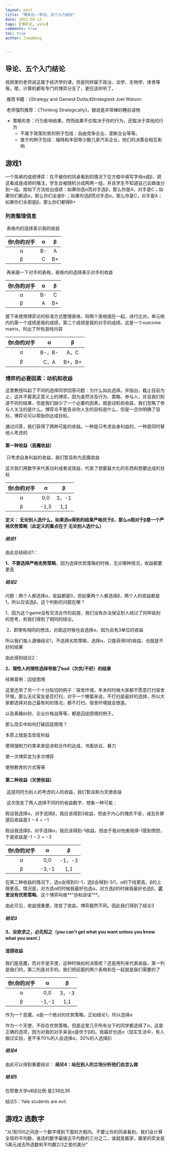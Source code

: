 ```yaml
---
layout: post
title: "博弈论——导论、五个入门结论"
date: 2022-09-13
tags: [博弈论, yale]
comments: true
toc: true
author: JumpWang


---
```


## 导论、五个入门结论

​	视频里的老师说这属于经济学的课，但是同样属于政治、法学、生物学、体育等等。嗯，计算机都有专门的博弈分支了，更应该听听了。

​	推荐书籍：《Strategy and Games》 Dutta;《Strategies》 Joel Watson

​	老师强烈推荐：《Thinking Strategically》，据说是非常棒的睡前读物

- 策略形势：行为影响结果，然而结果不仅取决于你的行为，还取决于其他的行为
  - 不属于政策形势的例子包括：自由竞争企业、垄断企业等等。
  - 属于的例子包括：福特和丰田等少数几家汽车企业，他们的决策会相互影响

## 游戏1

​	一个简单的成绩博弈：在不被你的同桌看到的情况下在方框中填写字母α或β，把这看成是成绩的赌注，学生会被随机分成两两一组，并且学生不知道自己会跟谁分到一组。按如下方法给出成绩：如果你选α而对手选β，那么你是A，对手是C；如果你们都选α，那么你们全是B-；如果你选β而对手选α，那么你是C，对手是A；如果你们全部是β，那么你们都得B+

### 列表整理信息

​	表格内的选择表示我的收益

| 你\你的对手 |  α   |  β   |
| :---------: | :--: | :--: |
|      α      |  B-  |  A   |
|      β      |  C   |  B+  |

​	再来画一下对手的表格，表格内的选择表示对手的收益

| 你\你的对手 |  α   |  β   |
| :---------: | :--: | :--: |
|      α      |  B-  |  C   |
|      β      |  A   |  B+  |

​	接下来使用博弈论的标准方式整理表格，将两个表格插在一起，进行比对。单元格内的第一个成绩是我的成绩，第二个成绩是我的对手的成绩。这是一个outcome matrix，列出了所有游戏内容	

| 你\你的对手 |   α    |   β    |
| :---------: | :----: | :----: |
|      α      | B-，B- |  A，C  |
|      β      |  C，A  | B+，B+ |

### 博弈的必要因素：动机和收益

​	这里教授叫起了不同的选择同学回答问题：为什么如此选择。并指出，截止目前为止，这并不算真正意义上的博弈，因为虽然涉及行为、策略、参与人，并且我们知道不同的结果，但是我们缺少了一个必要的因素，就是动机和收益，我们忽略了参与人关注的是什么。博弈论不能告诉你人生的目标是什么，但是一旦你明确了目标，博弈论可以帮助你达成目标。

​	通过问答，我们获得了两种可能的收益。一种是只考虑自身利益的，一种是同时替他人考虑的

#### 第一种收益（恶魔收益）

​	只考虑自身利益的收益，我们暂且称为恶魔收益

​	这次我们用数字来代表功利或者说效益，代表了想要最大化的东西和想要达成的目标

| 你\你的对手 |  α   |   β   |
| :---------: | :--: | :---: |
|      α      | 0,0  | 3，-1 |
|      β      | -1,3 |  1,1  |

**定义： 无论别人选什么，如果选α得到的结果严格优于β，那么α相对于β是一个严格优势策略（此定义的重点在于 无论别人选什么）**

##### 结论1

由此总结结论1：

**1、不要选择严格劣势策略**，因为选择优势策略的时候，无论哪种情况，收益都要更高

##### 结论2

问题：两个人都选择α，收益都是0，但如果两个人都选择β，两个人的收益都是1，所以应该选β，这个判断的问题在哪？

​	1、因为这个game没有交流合作的前提，我们没有办法保证别人经过了同样级别的思考，和我们得到了相同的结论。

​	2、即使有相同的想法，对面这时候也会选择α，因为会有3单位的收益

所以我们每人遵循结论1，不选择劣势策略，选择α，只能获得0的收益，也就是不好的结果

由此得到结论2：

**2、理性人的理性选择导致了bad（次优/不好）的结果**

经典案例：囚徒困境

这里还举了另一个十分贴切的例子：宿舍环境，年末的时候大家都不愿意打扫宿舍环境，那么无论室友是否打扫，对于一个懒蛋来说，不打扫是最好的选择，所以大家都选择对自己最有利的情况，都不打扫，宿舍环境就会很差。

以及离婚纠纷、企业价格战等等，都是囚徒困境的例子。



那么现实中如何打破囚徒困境？

本质上就是去改变利益

使用强制力约束来来促进和合作的达成，书面协议、暴力

使一次博弈变为多次博弈

使用教育的方式等等

#### 第二种收益（天使收益）

​	这是同时为别人的考虑的人的收益，我们暂且称为天使收益

​	这次改变了两人选择不同时的收益数字，想象一种可能：

​	假设我选择α，对手选择β，我应该得到3收益，但由于内心的愧疚不安，减去负罪感后收益是$3-4=-1$

​	假设我选择β，对手选择α，我应该得到-1收益，但由于我对他害我得-1感到愤怒，于是收益是$-1-2=-3$

| 你\你的对手 |   α   |   β    |
| :---------: | :---: | :----: |
|      α      |  0,0  | -1，-3 |
|      β      | -3,-1 |  1,1   |

​	在第二种收益的情况下，选α会得到0/-1，选β会得到-3/1，α的下线更高，β的上限更高。情况是，对方选α的时候我最好也选α，对方选β的时候我最好也选β，**这里没有优势策略**。这个博弈叫做**“协和谬误”**。



由此可见，收益很重要，改变了收益，博弈截然不同。因此我们得到了结论3

##### 结论3

**3、汝欲求之，必先知之（you can't get  what you want unless you know what you want.）**

#### 混搭收益

​	我们是恶魔，而对手是天使，这种时候如何决策呢？还是用列来代表收益，第一列是我们的，第二列是对手的。我们把前面的两个表格和在一起就是我们需要的了

| 你\你的对手 |   α   |   β   |
| :---------: | :---: | :---: |
|      α      |  0,0  | 3，-3 |
|      β      | -1,-1 |  1,1  |

作为一个恶魔，α是一个绝对的优势策略，正如结论1，所以选择α

作为一个天使，不存在优势策略，但是这里几乎所有台下的同学都选择了α，这是正确的选项，因为对我的对手来说α是优于β的。我最好也选α（现实生活中，有人做过实验，差不多70%的人会选择α，30%的人选择β）

##### 结论4

由此可以得到重要结论：
**结论4：站在别人的立场分析他们会怎么做**

##### 结论5

在耶鲁大学α和β比例 是238比36

结论5：Yale students are evil.

## 游戏2 选数字

​	“从1到100之间选一个数字填到下面的方框内，不要让你的同桌看到，我们会计算全班的平均数，谁选的数字最接近平均数的三分之二，谁就是赢家，赢家的奖金是5美元减去所选数和平均数2/3之差的美分”

